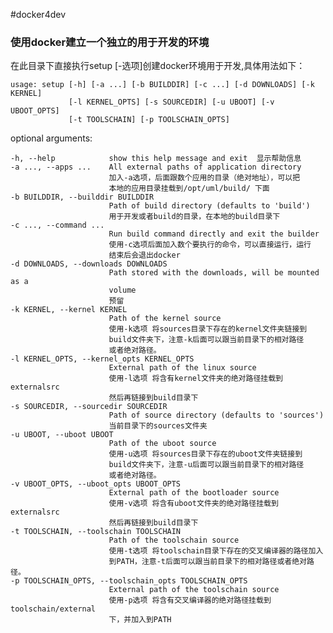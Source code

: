 #docker4dev

### 使用docker建立一个独立的用于开发的环境

在此目录下直接执行setup [-选项]创建docker环境用于开发,具体用法如下：

    usage: setup [-h] [-a ...] [-b BUILDDIR] [-c ...] [-d DOWNLOADS] [-k KERNEL]
                 [-l KERNEL_OPTS] [-s SOURCEDIR] [-u UBOOT] [-v UBOOT_OPTS]
                 [-t TOOLSCHAIN] [-p TOOLSCHAIN_OPTS]

optional arguments:

	-h, --help            show this help message and exit  显示帮助信息
	-a ..., --apps ...    All external paths of application directory 
                          加入-a选项，后面跟数个应用的目录（绝对地址），可以把
                          本地的应用目录挂载到/opt/uml/build/ 下面
	-b BUILDDIR, --builddir BUILDDIR
                          Path of build directory (defaults to 'build')
                          用于开发或者build的目录，在本地的build目录下
	-c ..., --command ...
                          Run build command directly and exit the builder
                          使用-c选项后面加入数个要执行的命令，可以直接运行，运行
                          结束后会退出docker
	-d DOWNLOADS, --downloads DOWNLOADS
                          Path stored with the downloads, will be mounted as a
                          volume
                          预留
	-k KERNEL, --kernel KERNEL
                          Path of the kernel source
                          使用-k选项 将sources目录下存在的kernel文件夹链接到
                          build文件夹下，注意-k后面可以跟当前目录下的相对路径
                          或者绝对路径。
	-l KERNEL_OPTS, --kernel_opts KERNEL_OPTS
                          External path of the linux source
                          使用-l选项 将含有kernel文件夹的绝对路径挂载到externalsrc
                          然后再链接到build目录下
	-s SOURCEDIR, --sourcedir SOURCEDIR
                          Path of source directory (defaults to 'sources')
                          当前目录下的sources文件夹
	-u UBOOT, --uboot UBOOT
                          Path of the uboot source
                          使用-u选项 将sources目录下存在的uboot文件夹链接到
                          build文件夹下，注意-u后面可以跟当前目录下的相对路径
                          或者绝对路径。
	-v UBOOT_OPTS, --uboot_opts UBOOT_OPTS
                          External path of the bootloader source
                          使用-v选项 将含有uboot文件夹的绝对路径挂载到externalsrc
                          然后再链接到build目录下
	-t TOOLSCHAIN, --toolschain TOOLSCHAIN
                          Path of the toolschain source
                          使用-t选项 将toolschain目录下存在的交叉编译器的路径加入
                          到PATH，注意-t后面可以跟当前目录下的相对路径或者绝对路径。
	-p TOOLSCHAIN_OPTS, --toolschain_opts TOOLSCHAIN_OPTS
                          External path of the toolschain source
                          使用-p选项 将含有交叉编译器的绝对路径挂载到toolschain/external
                          下，并加入到PATH
